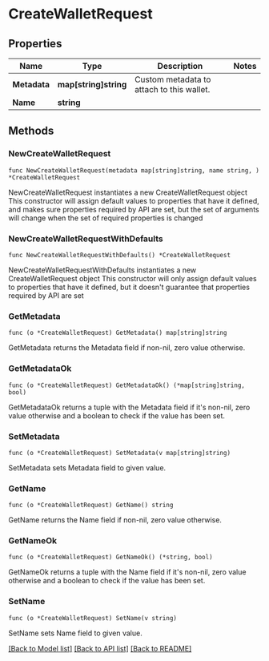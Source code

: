 # CreateWalletRequest

## Properties

Name | Type | Description | Notes
------------ | ------------- | ------------- | -------------
**Metadata** | **map[string]string** | Custom metadata to attach to this wallet. | 
**Name** | **string** |  | 

## Methods

### NewCreateWalletRequest

`func NewCreateWalletRequest(metadata map[string]string, name string, ) *CreateWalletRequest`

NewCreateWalletRequest instantiates a new CreateWalletRequest object
This constructor will assign default values to properties that have it defined,
and makes sure properties required by API are set, but the set of arguments
will change when the set of required properties is changed

### NewCreateWalletRequestWithDefaults

`func NewCreateWalletRequestWithDefaults() *CreateWalletRequest`

NewCreateWalletRequestWithDefaults instantiates a new CreateWalletRequest object
This constructor will only assign default values to properties that have it defined,
but it doesn't guarantee that properties required by API are set

### GetMetadata

`func (o *CreateWalletRequest) GetMetadata() map[string]string`

GetMetadata returns the Metadata field if non-nil, zero value otherwise.

### GetMetadataOk

`func (o *CreateWalletRequest) GetMetadataOk() (*map[string]string, bool)`

GetMetadataOk returns a tuple with the Metadata field if it's non-nil, zero value otherwise
and a boolean to check if the value has been set.

### SetMetadata

`func (o *CreateWalletRequest) SetMetadata(v map[string]string)`

SetMetadata sets Metadata field to given value.


### GetName

`func (o *CreateWalletRequest) GetName() string`

GetName returns the Name field if non-nil, zero value otherwise.

### GetNameOk

`func (o *CreateWalletRequest) GetNameOk() (*string, bool)`

GetNameOk returns a tuple with the Name field if it's non-nil, zero value otherwise
and a boolean to check if the value has been set.

### SetName

`func (o *CreateWalletRequest) SetName(v string)`

SetName sets Name field to given value.



[[Back to Model list]](../README.md#documentation-for-models) [[Back to API list]](../README.md#documentation-for-api-endpoints) [[Back to README]](../README.md)


